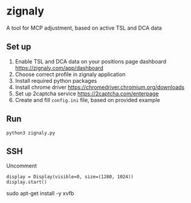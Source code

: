 # zignaly
A tool for MCP adjustment, based on active TSL and DCA data

## Set up
1. Enable TSL and DCA data on your positions page dashboard https://zignaly.com/app/dashboard
2. Choose correct profile in zignaly application
3. Install required python packages
4. Install chrome driver https://chromedriver.chromium.org/downloads
5. Set up 2captcha service https://2captcha.com/enterpage
6. Create and fill `config.ini` file, based on provided example

## Run
`python3 zignaly.py`

## SSH
Uncomment 
```
display = Display(visible=0, size=(1280, 1024))
display.start()
```
sudo apt-get install -y xvfb
